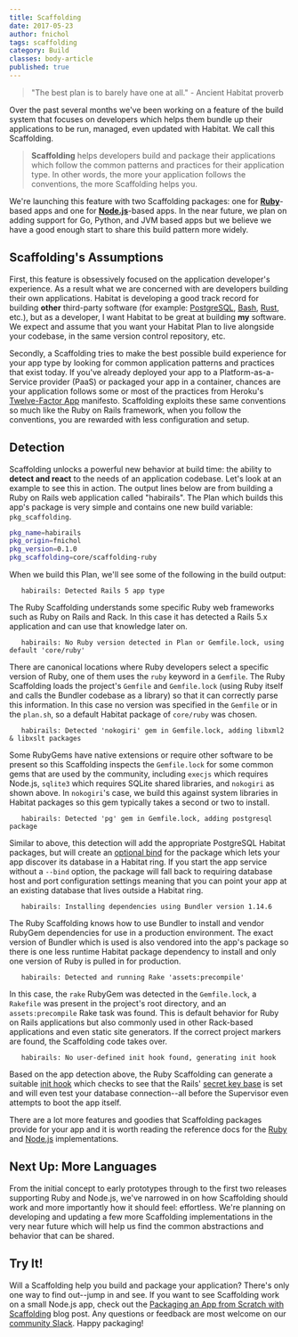```yaml
---
title: Scaffolding
date: 2017-05-23
author: fnichol
tags: scaffolding
category: Build
classes: body-article
published: true
---
```


> "The best plan is to barely have one at all." - Ancient Habitat proverb

Over the past several months we've been working on a feature of the build system that focuses on developers which helps them bundle up their applications to be run, managed, even updated with Habitat. We call this Scaffolding.

> **Scaffolding** helps developers build and package their applications which follow the common patterns and practices for their application type. In other words, the more your application follows the conventions, the more Scaffolding helps you.

We're launching this feature with two Scaffolding packages: one for [**Ruby**](https://github.com/habitat-sh/core-plans/tree/master/scaffolding-ruby)-based apps and one for [**Node.js**](https://github.com/habitat-sh/core-plans/tree/master/scaffolding-node)-based apps. In the near future, we plan on adding support for Go, Python, and JVM based apps but we believe we have a good enough start to share this build pattern more widely.

## Scaffolding's Assumptions

First, this feature is obsessively focused on the application developer's experience. As a result what we are concerned with are developers building their own applications. Habitat is developing a good track record for building **other** third-party software (for example: [PostgreSQL](https://app.habitat.sh/#/pkgs/core/postgresql), [Bash](https://app.habitat.sh/#/pkgs/core/bash), [Rust](https://app.habitat.sh/#/pkgs/core/rust), etc.), but as a developer, I want Habitat to be great at building **my** software. We expect and assume that you want your Habitat Plan to live alongside your codebase, in the same version control repository, etc.

Secondly, a Scaffolding tries to make the best possible build experience for your app type by looking for common application patterns and practices that exist today. If you've already deployed your app to a Platform-as-a-Service provider (PaaS) or packaged your app in a container, chances are your application follows some or most of the practices from Heroku's [Twelve-Factor App](https://12factor.net/) manifesto. Scaffolding exploits these same conventions so much like the Ruby on Rails framework, when you follow the conventions, you are rewarded with less configuration and setup.

## Detection

Scaffolding unlocks a powerful new behavior at build time: the ability to **detect and react** to the needs of an application codebase. Let's look at an example to see this in action. The output lines below are from building a Ruby on Rails web application called "habirails". The Plan which builds this app's package is very simple and contains one new build variable: `pkg_scaffolding`.

~~~sh
pkg_name=habirails
pkg_origin=fnichol
pkg_version=0.1.0
pkg_scaffolding=core/scaffolding-ruby
~~~

When we build this Plan, we'll see some of the following in the build output:

~~~
   habirails: Detected Rails 5 app type
~~~

The Ruby Scaffolding understands some specific Ruby web frameworks such as Ruby on Rails and Rack. In this case it has detected a Rails 5.x application and can use that knowledge later on.

~~~
   habirails: No Ruby version detected in Plan or Gemfile.lock, using default 'core/ruby'
~~~

There are canonical locations where Ruby developers select a specific version of Ruby, one of them uses the `ruby` keyword in a `Gemfile`. The Ruby Scaffolding loads the project's `Gemfile` and `Gemfile.lock` (using Ruby itself and calls the Bundler codebase as a library) so that it can correctly parse this information. In this case no version was specified in the `Gemfile` or in the `plan.sh`, so a default Habitat package of `core/ruby` was chosen.

~~~
   habirails: Detected 'nokogiri' gem in Gemfile.lock, adding libxml2 & libxslt packages
~~~

Some RubyGems have native extensions or require other software to be present so this Scaffolding inspects the `Gemfile.lock` for some common gems that are used by the community, including `execjs` which requires Node.js, `sqlite3` which requires SQLite shared libraries, and `nokogiri` as shown above. In `nokogiri`'s case, we build this against system libraries in Habitat packages so this gem typically takes a second or two to install.

~~~
   habirails: Detected 'pg' gem in Gemfile.lock, adding postgresql package
~~~

Similar to above, this detection will add the appropriate PostgreSQL Habitat packages, but will create an [optional bind](/docs/developing-packages#pkg-binds) for the package which lets your app discover its database in a Habitat ring. If you start the app service without a `--bind` option, the package will fall back to requiring database host and port configuration settings meaning that you can point your app at an existing database that lives outside a Habitat ring.

~~~
   habirails: Installing dependencies using Bundler version 1.14.6
~~~

The Ruby Scaffolding knows how to use Bundler to install and vendor RubyGem dependencies for use in a production environment.      The exact version of Bundler which is used is also vendored into the app's package so there is one less runtime Habitat package dependency to install and only one version of Ruby is pulled in for production.

~~~
   habirails: Detected and running Rake 'assets:precompile'
~~~

In this case, the `rake` RubyGem was detected in the `Gemfile.lock`, a `Rakefile` was present in the project's root directory, and an `assets:precompile` Rake task was found. This is default behavior for Ruby on Rails applications but also commonly used in other Rack-based applications and even static site generators. If the correct project markers are found, the Scaffolding code takes over.

~~~
   habirails: No user-defined init hook found, generating init hook
~~~

Based on the app detection above, the Ruby Scaffolding can generate a suitable [init hook](/docs/reference#reference-hooks) which checks to see that the Rails' [secret key base](http://guides.rubyonrails.org/security.html#session-storage) is set and will even test your database connection--all before the Supervisor even attempts to boot the app itself.

There are a lot more features and goodies that Scaffolding packages provide for your app and it is worth reading the reference docs for the [Ruby](https://github.com/habitat-sh/core-plans/blob/master/scaffolding-ruby/doc/reference.md) and [Node.js](https://github.com/habitat-sh/core-plans/blob/master/scaffolding-node/doc/reference.md) implementations.

## Next Up: More Languages

From the initial concept to early prototypes through to the first two releases supporting Ruby and Node.js, we've narrowed in on how Scaffolding should work and more importantly how it should feel: effortless. We're planning on developing and updating a few more Scaffolding implementations in the very near future which will help us find the common abstractions and behavior that can be shared.

## Try It!

Will a Scaffolding help you build and package your application? There's only one way to find out--jump in and see. If you want to see Scaffolding work on a small Node.js app, check out the [Packaging an App from Scratch with Scaffolding](/blog/2017/05/Scaffolding-App-From-Scratch) blog post. Any questions or feedback are most welcome on our [community Slack](http://slack.habitat.sh/). Happy packaging!

